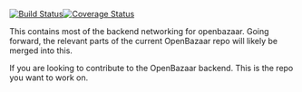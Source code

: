 [![Build Status](https://travis-ci.org/OpenBazaar/OpenBazaar-Server.svg?branch=master)](https://travis-ci.org/OpenBazaar/Network)[![Coverage Status](https://coveralls.io/repos/OpenBazaar/Network/badge.svg?branch=master&service=github)](https://coveralls.io/github/OpenBazaar/Network?branch=master)

This contains most of the backend networking for openbazaar. Going forward, the relevant parts of the current OpenBazaar repo will likely be merged into this.

If you are looking to contribute to the OpenBazaar backend. This is the repo you want to work on.

